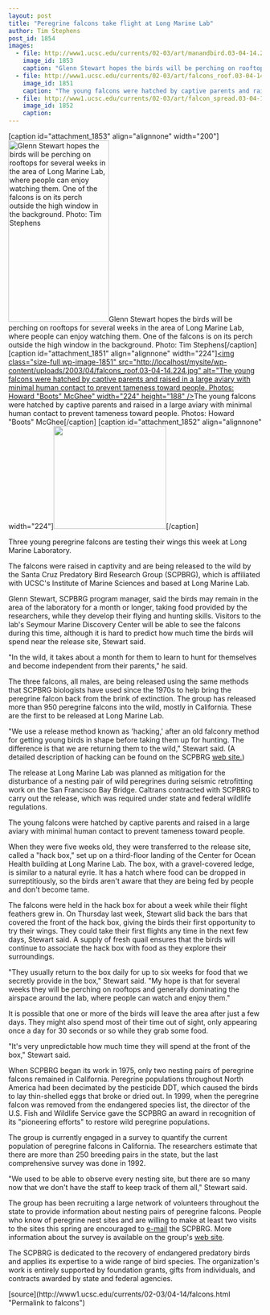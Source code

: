 ```yaml
---
layout: post
title: "Peregrine falcons take flight at Long Marine Lab"
author: Tim Stephens
post_id: 1854
images:
  - file: http://www1.ucsc.edu/currents/02-03/art/manandbird.03-04-14.200.jpg
    image_id: 1853
    caption: "Glenn Stewart hopes the birds will be perching on rooftops for several weeks in the area of Long Marine Lab, where people can enjoy watching them. One of the falcons is on its perch outside the high window in the background. Photo: Tim Stephens"
  - file: http://www1.ucsc.edu/currents/02-03/art/falcons_roof.03-04-14.224.jpg
    image_id: 1851
    caption: "The young falcons were hatched by captive parents and raised in a large aviary with minimal human contact to prevent tameness toward people. Photos: Howard 'Boots' McGhee"
  - file: http://www1.ucsc.edu/currents/02-03/art/falcon_spread.03-04-14.224.jpg
    image_id: 1852
    caption: 
---
```


[caption id="attachment_1853" align="alignnone" width="200"]<a href="http://localhost/mysite/wp-content/uploads/2003/04/manandbird.03-04-14.200.jpg"><img class="size-full wp-image-1853" src="http://localhost/mysite/wp-content/uploads/2003/04/manandbird.03-04-14.200.jpg" alt="Glenn Stewart hopes the birds will be perching on rooftops for several weeks in the area of Long Marine Lab, where people can enjoy watching them. One of the falcons is on its perch outside the high window in the background. Photo: Tim Stephens" width="200" height="360" /></a>Glenn Stewart hopes the birds will be perching on rooftops for several weeks in the area of Long Marine Lab, where people can enjoy watching them. One of the falcons is on its perch outside the high window in the background. Photo: Tim Stephens[/caption]
[caption id="attachment_1851" align="alignnone" width="224"]<a href="http://localhost/mysite/wp-content/uploads/2003/04/falcons_roof.03-04-14.224.jpg"><img class="size-full wp-image-1851" src="http://localhost/mysite/wp-content/uploads/2003/04/falcons_roof.03-04-14.224.jpg" alt="The young falcons were hatched by captive parents and raised in a large aviary with minimal human contact to prevent tameness toward people. Photos: Howard "Boots" McGhee" width="224" height="188" /></a>The young falcons were hatched by captive parents and raised in a large aviary with minimal human contact to prevent tameness toward people. Photos: Howard "Boots" McGhee[/caption]
[caption id="attachment_1852" align="alignnone" width="224"]<a href="http://localhost/mysite/wp-content/uploads/2003/04/falcon_spread.03-04-14.224.jpg"><img class="size-full wp-image-1852" src="http://localhost/mysite/wp-content/uploads/2003/04/falcon_spread.03-04-14.224.jpg" alt="" width="224" height="204" /></a>[/caption]
<p>
  Three young peregrine falcons are testing their wings this week at Long Marine Laboratory.
</p>
<p>
  The falcons were raised in captivity and are being released to the wild by the Santa Cruz Predatory Bird Research Group (SCPBRG), which is affiliated with UCSC's Institute of Marine Sciences and based at Long Marine Lab.<br>
</p>
<p>
  Glenn Stewart, SCPBRG program manager, said the birds may remain in the area of the laboratory for a month or longer, taking food provided by the researchers, while they develop their flying and hunting skills. Visitors to the lab's Seymour Marine Discovery Center will be able to see the falcons during this time, although it is hard to predict how much time the birds will spend near the release site, Stewart said.<br>
</p>
<p>
  "In the wild, it takes about a month for them to learn to hunt for themselves and become independent from their parents," he said.<br>
</p>
<p>
  The three falcons, all males, are being released using the same methods that SCPBRG biologists have used since the 1970s to help bring the peregrine falcon back from the brink of extinction. The group has released more than 950 peregrine falcons into the wild, mostly in California. These are the first to be released at Long Marine Lab.<br>
</p>
<p>
  "We use a release method known as 'hacking,' after an old falconry method for getting young birds in shape before taking them up for hunting. The difference is that we are returning them to the wild," Stewart said. (A detailed description of hacking can be found on the SCPBRG <a href="http://www2.ucsc.edu/scpbrg/hacksite.htm">web site.</a>)
</p>
<p>
  The release at Long Marine Lab was planned as mitigation for the disturbance of a nesting pair of wild peregrines during seismic retrofitting work on the San Francisco Bay Bridge. Caltrans contracted with SCPBRG to carry out the release, which was required under state and federal wildlife regulations.<br>
</p>
<p>
  The young falcons were hatched by captive parents and raised in a large aviary with minimal human contact to prevent tameness toward people.
</p>
<p>
  When they were five weeks old, they were transferred to the release site, called a "hack box," set up on a third-floor landing of the Center for Ocean Health building at Long Marine Lab. The box, with a gravel-covered ledge, is similar to a natural eyrie. It has a hatch where food can be dropped in surreptitiously, so the birds aren't aware that they are being fed by people and don't become tame.<br>
</p>
<p>
  The falcons were held in the hack box for about a week while their flight feathers grew in. On Thursday last week, Stewart slid back the bars that covered the front of the hack box, giving the birds their first opportunity to try their wings. They could take their first flights any time in the next few days, Stewart said. A supply of fresh quail ensures that the birds will continue to associate the hack box with food as they explore their surroundings.<br>
</p>
<p>
  "They usually return to the box daily for up to six weeks for food that we secretly provide in the box," Stewart said. "My hope is that for several weeks they will be perching on rooftops and generally dominating the airspace around the lab, where people can watch and enjoy them."<br>
</p>
<p>
  It is possible that one or more of the birds will leave the area after just a few days. They might also spend most of their time out of sight, only appearing once a day for 30 seconds or so while they grab some food.<br>
</p>
<p>
  "It's very unpredictable how much time they will spend at the front of the box," Stewart said.<br>
</p>
<p>
  When SCPBRG began its work in 1975, only two nesting pairs of peregrine falcons remained in California. Peregrine populations throughout North America had been decimated by the pesticide DDT, which caused the birds to lay thin-shelled eggs that broke or dried out. In 1999, when the peregrine falcon was removed from the endangered species list, the director of the U.S. Fish and Wildlife Service gave the SCPBRG an award in recognition of its "pioneering efforts" to restore wild peregrine populations.<br>
</p>
<p>
  The group is currently engaged in a survey to quantify the current population of peregrine falcons in California. The researchers estimate that there are more than 250 breeding pairs in the state, but the last comprehensive survey was done in 1992.<br>
</p>
<p>
  "We used to be able to observe every nesting site, but there are so many now that we don't have the staff to keep track of them all," Stewart said.<br>
</p>
<p>
  The group has been recruiting a large network of volunteers throughout the state to provide information about nesting pairs of peregrine falcons. People who know of peregrine nest sites and are willing to make at least two visits to the sites this spring are encouraged to <a href="mailto:falconet@ucsc.edu">e-mail</a> the SCPBRG. More information about the survey is available on the group's <a href="http://www2.ucsc.edu/scpbrg/peregrine_survey.htm">web site</a>.<br>
</p>
<p>
  The SCPBRG is dedicated to the recovery of endangered predatory birds and applies its expertise to a wide range of bird species. The organization's work is entirely supported by foundation grants, gifts from individuals, and contracts awarded by state and federal agencies.<br>
</p>
[source](http://www1.ucsc.edu/currents/02-03/04-14/falcons.html "Permalink to falcons")
